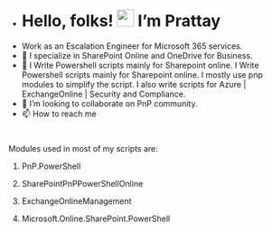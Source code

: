 - # Hello, folks! <img src="https://raw.githubusercontent.com/MartinHeinz/MartinHeinz/master/wave.gif" width="30px">  I’m Prattay 
- Work as an Escalation Engineer for Microsoft 365 services.
- 👀 I specialize in SharePoint Online and OneDrive for Business.
- 🌱 I Write Powershell scripts mainly for Sharepoint online.  I Write Powershell scripts mainly for Sharepoint online. I mostly use pnp modules to simplify the script. I also write scripts for Azure | ExchangeOnline | Security and Compliance.
- 💞️ I’m looking to collaborate on PnP community. 
- 📫 How to reach me 


#
Modules used in most of my scripts are:

1. PnP.PowerShell

2. SharePointPnPPowerShellOnline

3. ExchangeOnlineManagement

4. Microsoft.Online.SharePoint.PowerShell


<!---
prattay56/prattay56 is a ✨ special ✨ repository because its `README.md` (this file) appears on your GitHub profile.
You can click the Preview link to take a look at your changes.
--->
